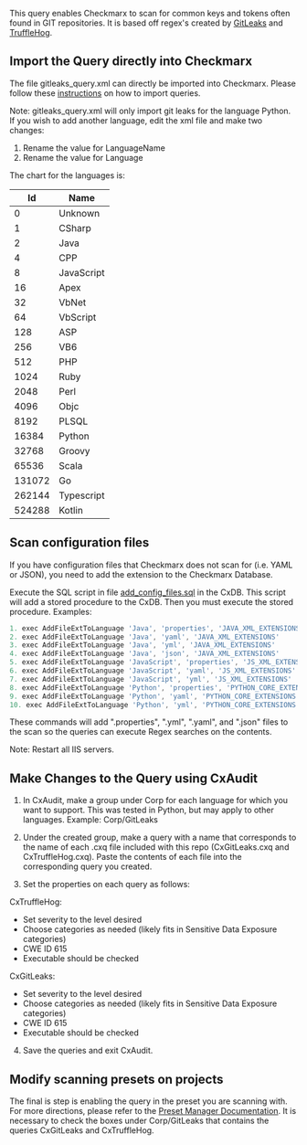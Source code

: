 This query enables Checkmarx to scan for common keys and tokens often found in GIT repositories.  It is based off regex's created by [GitLeaks](https://github.com/zricethezav/gitleaks) and [TruffleHog](https://github.com/dxa4481/truffleHog).

## Import the Query directly into Checkmarx

The file gitleaks_query.xml can directly be imported into Checkmarx.  Please follow these [instructions](https://checkmarx.atlassian.net/wiki/spaces/KC/pages/91029540/Query+Viewer+v8.4.1+to+v8.9.0) on how to import queries.

Note: gitleaks_query.xml will only import git leaks for the language Python.  If you wish to add another language, edit the xml file and make two changes:

1. Rename the value for LanguageName
2. Rename the value for Language

The chart for the languages is:

| Id     | Name       |
| ------ | ---------- |
| 0      | Unknown    |
| 1      | CSharp     |
| 2      | Java       |
| 4      | CPP        |
| 8      | JavaScript |
| 16     | Apex       |
| 32     | VbNet      |
| 64     | VbScript   |
| 128    | ASP        |
| 256    | VB6        |
| 512    | PHP        |
| 1024   | Ruby       |
| 2048   | Perl       |
| 4096   | Objc       |
| 8192   | PLSQL      |
| 16384  | Python     |
| 32768  | Groovy     |
| 65536  | Scala      |
| 131072 | Go         |
| 262144 | Typescript |
| 524288 | Kotlin     |

## Scan configuration files

If you have configuration files that Checkmarx does not scan for (i.e. YAML or JSON), you need to add the extension to the Checkmarx Database.

Execute the SQL script in file [add_config_files.sql](add_config_files.sql) in the CxDB.  This script will add a stored procedure to the CxDB.  Then you must execute the stored procedure.  Examples:

```javascript
1. exec AddFileExtToLanguage 'Java', 'properties', 'JAVA_XML_EXTENSIONS'
2. exec AddFileExtToLanguage 'Java', 'yaml', 'JAVA_XML_EXTENSIONS'
3. exec AddFileExtToLanguage 'Java', 'yml', 'JAVA_XML_EXTENSIONS'
4. exec AddFileExtToLanguage 'Java', 'json', 'JAVA_XML_EXTENSIONS'
5. exec AddFileExtToLanguage 'JavaScript', 'properties', 'JS_XML_EXTENSIONS'
6. exec AddFileExtToLanguage 'JavaScript', 'yaml', 'JS_XML_EXTENSIONS'
7. exec AddFileExtToLanguage 'JavaScript', 'yml', 'JS_XML_EXTENSIONS'
8. exec AddFileExtToLanguage 'Python', 'properties', 'PYTHON_CORE_EXTENSIONS'
9. exec AddFileExtToLanguage 'Python', 'yaml', 'PYTHON_CORE_EXTENSIONS'
10. exec AddFileExtToLanguage 'Python', 'yml', 'PYTHON_CORE_EXTENSIONS'
```

These commands will add ".properties", ".yml", ".yaml", and ".json" files to the scan so the queries can execute Regex searches on the contents.

Note: Restart all IIS servers.


## Make Changes to the Query using CxAudit

1. In CxAudit, make a group under Corp for each language for which you want to support.  This was tested in Python, but may apply to other languages.  Example: Corp/GitLeaks

2. Under the created group, make a query with a name that corresponds to the name of each .cxq file included with this repo (CxGitLeaks.cxq and CxTruffleHog.cxq).  Paste the contents of each file into the corresponding query you created.

3. Set the properties on each query as follows:
   
CxTruffleHog:
* Set severity to the level desired
* Choose categories as needed (likely fits in Sensitive Data Exposure categories)
* CWE ID 615
* Executable should be checked

CxGitLeaks:
* Set severity to the level desired
* Choose categories as needed (likely fits in Sensitive Data Exposure categories)
* CWE ID 615
* Executable should be checked

4. Save the queries and exit CxAudit.

## Modify scanning presets on projects

The final is step is enabling the query in the preset you are scanning with.  For more directions, please refer to the [Preset Manager Documentation](https://checkmarx.atlassian.net/wiki/spaces/KC/pages/49250315/Preset+Manager).  It is necessary to check the boxes under Corp/GitLeaks that contains the queries CxGitLeaks and CxTruffleHog.

